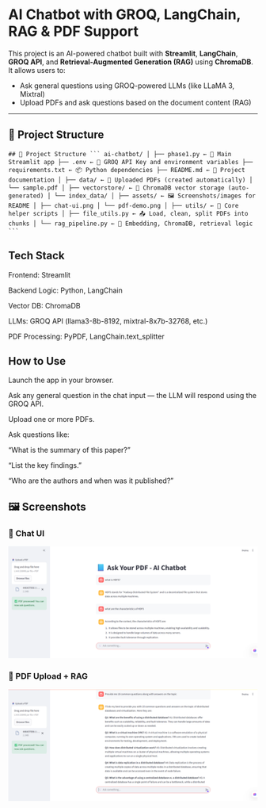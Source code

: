 # AI Chatbot with GROQ, LangChain, RAG & PDF Support

This project is an AI-powered chatbot built with **Streamlit**, **LangChain**, **GROQ API**, and **Retrieval-Augmented Generation (RAG)** using **ChromaDB**.  
It allows users to:
- Ask general questions using GROQ-powered LLMs (like LLaMA 3, Mixtral)
- Upload PDFs and ask questions based on the document content (RAG)

---

## 📁 Project Structure
<pre><code>## 📁 Project Structure ``` ai-chatbot/ │ ├── phase1.py ← 🚀 Main Streamlit app ├── .env ← 🔐 GROQ API Key and environment variables ├── requirements.txt ← 📦 Python dependencies ├── README.md ← 📘 Project documentation │ ├── data/ ← 📄 Uploaded PDFs (created automatically) │ └── sample.pdf │ ├── vectorstore/ ← 🧠 ChromaDB vector storage (auto-generated) │ └── index_data/ │ ├── assets/ ← 🖼️ Screenshots/images for README │ ├── chat-ui.png │ └── pdf-demo.png │ ├── utils/ ← 🧩 Core helper scripts │ ├── file_utils.py ← 📤 Load, clean, split PDFs into chunks │ └── rag_pipeline.py ← 🔁 Embedding, ChromaDB, retrieval logic ``` </code></pre>

## Tech Stack
Frontend: Streamlit

Backend Logic: Python, LangChain

Vector DB: ChromaDB

LLMs: GROQ API (llama3-8b-8192, mixtral-8x7b-32768, etc.)

PDF Processing: PyPDF, LangChain.text_splitter

## How to Use
Launch the app in your browser.

Ask any general question in the chat input — the LLM will respond using the GROQ API.

Upload one or more PDFs.

Ask questions like:

“What is the summary of this paper?”

“List the key findings.”

“Who are the authors and when was it published?”

## 🖼️ Screenshots

### 💬 Chat UI
![Chat UI](images/CHATBOT.png)

### 📄 PDF Upload + RAG
![PDF QA](images/chatbot-2.png)

